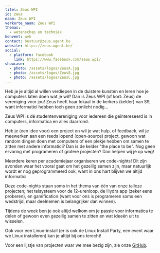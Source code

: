 ```yaml
---
titel: Zeus WPI
id: zeus
naam: Zeus WPI
verkorte_naam: Zeus WPI
themas:
  - wetenschap en techniek
konvent: wvk
contact: bestuur@zeus.ugent.be
website: https://zeus.ugent.be/
social:
  - platform: facebook
    link: https://www.facebook.com/zeus.wpi/
showcase:
  - photo: /assets/logos/ZeusA.jpg
  - photo: /assets/logos/ZeusB.jpg
  - photo: /assets/logos/ZeusC.jpg
---
```


Heb je je altijd al willen verdiepen in de duistere kunsten en leren hoe je computers laten doen wat je wil? Dan is Zeus WPI (of kort: Zeus) de vereniging voor jou! Zeus heeft haar lokaal in de kerkers (kelder) van S9, want informatici hebben toch geen zonlicht nodig...

Zeus WPI is dé studentenvereniging voor iedereen die geïntereseerd is in computers, informatica en alles daarrond.

Heb je (een idee voor) een project en wil je wat hulp, of feedback, wil je meewerken aan een reeds lopend (open-source) project, gewoon wat  random dingen doen met computers of een plekje hebben om samen te zitten met andere informatici? Dan is de kelder "the place to be". Nog geen ervaring met programeren of grotere projecten? Dan helpen wij je op weg!

Meerdere keren per academiejaar organiseren we code-nights! Dit zijn avonden waar het vooral gaat om het gezellig samen zijn, maar natuurlijk wordt er nog geprogrammeerd ook, want in ons hart blijven we altijd informatici.

Deze code-nights staan soms in het thema van één van onze talloze projecten; het telsysteem voor de 12-urenloop, de Hydra app (zeker eens proberen), en gamification (want voor ons is programeren soms een wedstrijd, maar deelnemen is belangrijker dan winnen).

Tijdens de week ben je ook altijd welkom om je passie voor informatica te delen of gewoon even gezellig samen te zitten en wat ideeën uit te
wisselen.

Ook voor een Linux-install (er is ook de Linux Install Party, een event waar we Linux installeren) kan je altijd bij ons terecht!

Voor een lijstje van projecten waar we mee bezig zijn, zie onze [GitHub](https://github.com/ZeusWPI).
